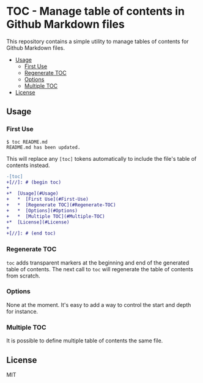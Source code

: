# TOC - Manage table of contents in Github Markdown files

This repository contains a simple utility to manage tables of contents for
Github Markdown files.

[//]: # (begin toc)

*  [Usage](#Usage)
   *  [First Use](#First-Use)
   *  [Regenerate TOC](#Regenerate-TOC)
   *  [Options](#Options)
   *  [Multiple TOC](#Multiple-TOC)
*  [License](#License)

[//]: # (end toc)

## Usage

### First Use

```
$ toc README.md
README.md has been updated.
```

This will replace any `[toc]` tokens automatically to include the
file's table of contents instead.

```diff
-[toc]
+[//]: # (begin toc)
+
+*  [Usage](#Usage)
+   *  [First Use](#First-Use)
+   *  [Regenerate TOC](#Regenerate-TOC)
+   *  [Options](#Options)
+   *  [Multiple TOC](#Multiple-TOC)
+*  [License](#License)
+
+[//]: # (end toc)
```

### Regenerate TOC

`toc` adds transparent markers at the beginning and end of the generated
table of contents. The next call to `toc` will regenerate the table of
contents from scratch.

### Options

None at the moment. It's easy to add a way to control the start and depth for
instance.

### Multiple TOC

It is possible to define multiple table of contents the same file.

## License

MIT

